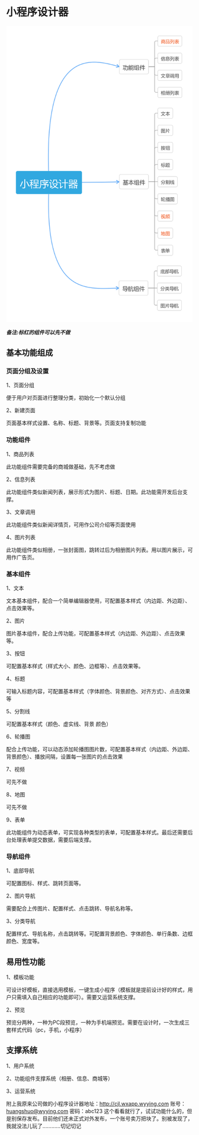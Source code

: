 # 小程序设计器

![小程序设计器](小程序设计器.png)

***备注:标红的组件可以先不做***

## 基本功能组成

### 页面分组及设置

1、页面分组

便于用户对页面进行整理分类，初始化一个默认分组

2、新建页面

页面基本样式设置、名称、标题、背景等。页面支持复制功能

### 功能组件

1、商品列表

此功能组件需要完备的商城做基础，先不考虑做

2、信息列表

此功能组件类似新闻列表，展示形式为图片、标题、日期。此功能需开发后台支撑。

3、文章调用

此功能组件类似新闻详情页，可用作公司介绍等页面使用

4、图片列表

此功能组件类似相册，一张封面图，跳转过后为相册图片列表。用以图片展示，可用作广告页。

### 基本组件

1、文本

文本基本组件，配合一个简单编辑器使用，可配置基本样式（内边距、外边距）、点击效果等。

2、图片

图片基本组件，配合上传功能，可配置基本样式（内边距、外边距）、点击效果等。

3、按钮

可配置基本样式（样式大小、颜色、边框等）、点击效果等。

4、标题

可输入标题内容，可配置基本样式（字体颜色、背景颜色、对齐方式）、点击效果等

5、分割线

可配置基本样式（颜色、虚实线、背景 颜色）

6、轮播图

配合上传功能，可以动态添加轮播图图片数，可配置基本样式（内边距、外边距、背景颜色）、播放间隔，设置每一张图片的点击效果

7、视频

可先不做

8、地图

可先不做

9、表单

此功能组件为动态表单，可实现各种类型的表单，可配置基本样式。最后还需要后台处理表单提交数据，需要后端支撑。

### 导航组件

1、底部导航

可配置图标、样式、跳转页面等。

2、图片导航

需要配合上传图片、配置样式、点击跳转、导航名称等。

3、分类导航

配置样式、导航名称，点击跳转等。可配置背景颜色、字体颜色、单行条数、边框颜色、宽度等。

## 易用性功能

1、模板功能

可设计好模板，直接选用模板，一键生成小程序（模板就是提前设计好的样式，用户只需填入自己相应的功能即可）。需要又运营系统支撑。

2、预览

预览分两种，一种为PC段预览，一种为手机端预览。需要在设计时，一次生成三套样式代码（pc，手机，小程序）

## 支撑系统

1、用户系统

2、功能组件支撑系统（相册、信息、商城等）

3、运营系统

附上我原来公司做的小程序设计器地址：http://cjl.wxapp.wyying.com
账号：huangshuo@wyying.com 密码：abc123
这个看看就行了，试试功能什么的，但是别保存发布。目前他们还未正式对外发布，一个账号卖万把块了。别被发现了，我就没法儿玩了…………切记切记
